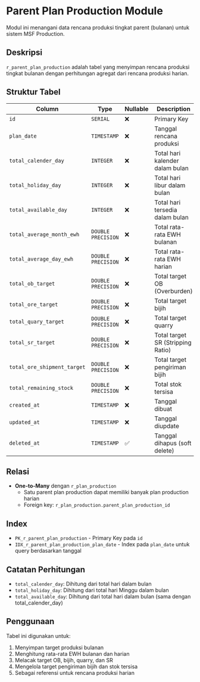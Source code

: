 # Parent Plan Production Module

Modul ini menangani data rencana produksi tingkat parent (bulanan) untuk sistem MSF Production.

## Deskripsi

`r_parent_plan_production` adalah tabel yang menyimpan rencana produksi tingkat bulanan dengan perhitungan agregat dari rencana produksi harian.

## Struktur Tabel

| Column | Type | Nullable | Description |
|--------|------|----------|-------------|
| `id` | `SERIAL` | ❌ | Primary Key |
| `plan_date` | `TIMESTAMP` | ❌ | Tanggal rencana produksi |
| `total_calender_day` | `INTEGER` | ❌ | Total hari kalender dalam bulan |
| `total_holiday_day` | `INTEGER` | ❌ | Total hari libur dalam bulan |
| `total_available_day` | `INTEGER` | ❌ | Total hari tersedia dalam bulan |
| `total_average_month_ewh` | `DOUBLE PRECISION` | ❌ | Total rata-rata EWH bulanan |
| `total_average_day_ewh` | `DOUBLE PRECISION` | ❌ | Total rata-rata EWH harian |
| `total_ob_target` | `DOUBLE PRECISION` | ❌ | Total target OB (Overburden) |
| `total_ore_target` | `DOUBLE PRECISION` | ❌ | Total target bijih |
| `total_quary_target` | `DOUBLE PRECISION` | ❌ | Total target quarry |
| `total_sr_target` | `DOUBLE PRECISION` | ❌ | Total target SR (Stripping Ratio) |
| `total_ore_shipment_target` | `DOUBLE PRECISION` | ❌ | Total target pengiriman bijih |
| `total_remaining_stock` | `DOUBLE PRECISION` | ❌ | Total stok tersisa |
| `created_at` | `TIMESTAMP` | ❌ | Tanggal dibuat |
| `updated_at` | `TIMESTAMP` | ❌ | Tanggal diupdate |
| `deleted_at` | `TIMESTAMP` | ✅ | Tanggal dihapus (soft delete) |

## Relasi

- **One-to-Many** dengan `r_plan_production`
  - Satu parent plan production dapat memiliki banyak plan production harian
  - Foreign key: `r_plan_production.parent_plan_production_id`

## Index

- `PK_r_parent_plan_production` - Primary Key pada `id`
- `IDX_r_parent_plan_production_plan_date` - Index pada `plan_date` untuk query berdasarkan tanggal

## Catatan Perhitungan

- `total_calender_day`: Dihitung dari total hari dalam bulan
- `total_holiday_day`: Dihitung dari total hari Minggu dalam bulan
- `total_available_day`: Dihitung dari total hari dalam bulan (sama dengan total_calender_day)

## Penggunaan

Tabel ini digunakan untuk:
1. Menyimpan target produksi bulanan
2. Menghitung rata-rata EWH bulanan dan harian
3. Melacak target OB, bijih, quarry, dan SR
4. Mengelola target pengiriman bijih dan stok tersisa
5. Sebagai referensi untuk rencana produksi harian
